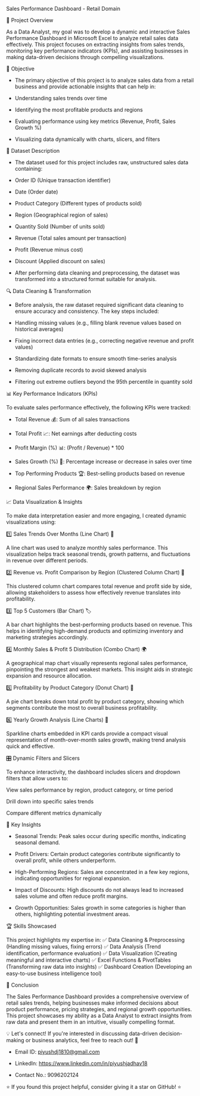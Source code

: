Sales Performance Dashboard - Retail Domain


📌 Project Overview

As a Data Analyst, my goal was to develop a dynamic and interactive Sales Performance Dashboard in Microsoft Excel to analyze retail sales data effectively. This project focuses on extracting insights from sales trends, monitoring key performance indicators (KPIs), and assisting businesses in making data-driven decisions through compelling visualizations.



🎯 Objective

- The primary objective of this project is to analyze sales data from a retail business and provide actionable insights that can help in:

- Understanding sales trends over time

- Identifying the most profitable products and regions

- Evaluating performance using key metrics (Revenue, Profit, Sales Growth %)

- Visualizing data dynamically with charts, slicers, and filters



📂 Dataset Description

- The dataset used for this project includes raw, unstructured sales data containing:

- Order ID (Unique transaction identifier)

- Date (Order date)

- Product Category (Different types of products sold)

- Region (Geographical region of sales)

- Quantity Sold (Number of units sold)

- Revenue (Total sales amount per transaction)

- Profit (Revenue minus cost)

- Discount (Applied discount on sales)

- After performing data cleaning and preprocessing, the dataset was transformed into a structured format suitable for analysis.



🔍 Data Cleaning & Transformation

- Before analysis, the raw dataset required significant data cleaning to ensure accuracy and consistency. The key steps included:

- Handling missing values (e.g., filling blank revenue values based on historical averages)

- Fixing incorrect data entries (e.g., correcting negative revenue and profit values)

- Standardizing date formats to ensure smooth time-series analysis

- Removing duplicate records to avoid skewed analysis

- Filtering out extreme outliers beyond the 95th percentile in quantity sold



📊 Key Performance Indicators (KPIs)

To evaluate sales performance effectively, the following KPIs were tracked:

- Total Revenue 💰: Sum of all sales transactions

- Total Profit 📈: Net earnings after deducting costs

- Profit Margin (%) 📊: (Profit / Revenue) * 100

- Sales Growth (%) 🚀: Percentage increase or decrease in sales over time

- Top Performing Products 🏆: Best-selling products based on revenue

- Regional Sales Performance 🌍: Sales breakdown by region



📈 Data Visualization & Insights

To make data interpretation easier and more engaging, I created dynamic visualizations using:

1️⃣ Sales Trends Over Months (Line Chart) 📅

A line chart was used to analyze monthly sales performance. This visualization helps track seasonal trends, growth patterns, and fluctuations in revenue over different periods.

2️⃣ Revenue vs. Profit Comparison by Region (Clustered Column Chart) 🔄

This clustered column chart compares total revenue and profit side by side, allowing stakeholders to assess how effectively revenue translates into profitability.

3️⃣ Top 5 Customers (Bar Chart) 🏷️

A bar chart highlights the best-performing products based on revenue. This helps in identifying high-demand products and optimizing inventory and marketing strategies accordingly.

4️⃣ Monthly Sales & Profit 5 Distribution (Combo Chart) 🌍

A geographical map chart visually represents regional sales performance, pinpointing the strongest and weakest markets. This insight aids in strategic expansion and resource allocation.

5️⃣ Profitability by Product Category (Donut Chart) 🏢

A pie chart breaks down total profit by product category, showing which segments contribute the most to overall business profitability.

6️⃣ Yearly Growth Analysis (Line Charts) 📆

Sparkline charts embedded in KPI cards provide a compact visual representation of month-over-month sales growth, making trend analysis quick and effective.

🎛 Dynamic Filters and Slicers

To enhance interactivity, the dashboard includes slicers and dropdown filters that allow users to:

View sales performance by region, product category, or time period

Drill down into specific sales trends

Compare different metrics dynamically



📢 Key Insights

- Seasonal Trends: Peak sales occur during specific months, indicating seasonal demand.

- Profit Drivers: Certain product categories contribute significantly to overall profit, while others underperform.

- High-Performing Regions: Sales are concentrated in a few key regions, indicating opportunities for regional expansion.

- Impact of Discounts: High discounts do not always lead to increased sales volume and often reduce profit margins.

- Growth Opportunities: Sales growth in some categories is higher than others, highlighting potential investment areas.



🏆 Skills Showcased

This project highlights my expertise in:
✅ Data Cleaning & Preprocessing (Handling missing values, fixing errors)
✅ Data Analysis (Trend identification, performance evaluation)
✅ Data Visualization (Creating meaningful and interactive charts)
✅ Excel Functions & PivotTables (Transforming raw data into insights)
✅ Dashboard Creation (Developing an easy-to-use business intelligence tool)



🚀 Conclusion

The Sales Performance Dashboard provides a comprehensive overview of retail sales trends, helping businesses make informed decisions about product performance, pricing strategies, and regional growth opportunities. This project showcases my ability as a Data Analyst to extract insights from raw data and present them in an intuitive, visually compelling format.



💡 Let's connect! If you're interested in discussing data-driven decision-making or business analytics, feel free to reach out! 🚀

- Email ID: piyushdj1810@gmail.com

- LinkedIn: https://www.linkedin.com/in/piyushjadhav18

- Contact No.: 9096202124

⭐ If you found this project helpful, consider giving it a star on GitHub! ⭐
